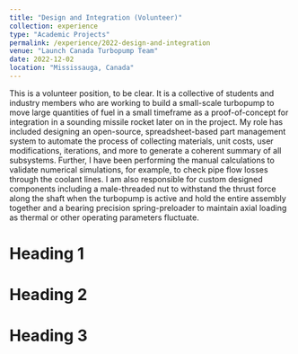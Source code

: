 ```yaml
---
title: "Design and Integration (Volunteer)"
collection: experience
type: "Academic Projects"
permalink: /experience/2022-design-and-integration
venue: "Launch Canada Turbopump Team"
date: 2022-12-02
location: "Mississauga, Canada"
---
```


This is a volunteer position, to be clear. It is a collective of students and industry members who are working to build a small-scale turbopump to move large quantities of fuel in a small timeframe as a proof-of-concept for integration in a sounding missile rocket later on in the project. My role has included designing an open-source, spreadsheet-based part management system to automate the process of collecting materials, unit costs, user modifications, iterations, and more to generate a coherent summary of all subsystems. Further, I have been performing the manual calculations to validate numerical simulations, for example, to check pipe flow losses through the coolant lines. I am also responsible for custom designed components including a male-threaded nut to withstand the thrust force along the shaft when the turbopump is active and hold the entire assembly together and a bearing precision spring-preloader to maintain axial loading as thermal or other operating parameters fluctuate.

Heading 1
======

Heading 2
======

Heading 3
======
